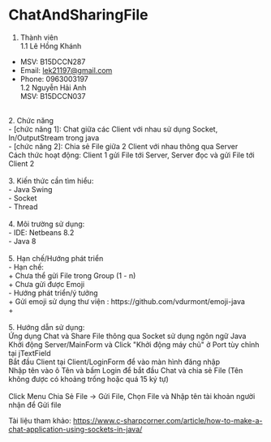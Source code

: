 # ChatAndSharingFile<br />

1. Thành viên<br />
  1.1 Lê Hồng Khánh<br />
- MSV: B15DCCN287<br />
- Email: lek21197@gmail.com<br />
- Phone: 0963003197<br />
  1.2 Nguyễn Hải Anh<br />
  MSV: B15DCCN037<br />
<br />
2. Chức năng <br />
- [chức năng 1]: Chat giữa các Client với nhau sử dụng Socket, In/OutputStream trong java<br />
- [chức năng 2]: Chia sẻ File giữa 2 Client với nhau thông qua Server <br />
	Cách thức hoạt động: Client 1 gửi File tới Server, Server đọc và gửi File tới Client 2<br />
<br />
3. Kiến thức cần tìm hiểu: <br />
- Java Swing<br />
- Socket<br />
- Thread<br />
<br />
4. Môi trường sử dụng:<br />
- IDE: Netbeans 8.2<br />
- Java 8<br />
<br />
5. Hạn chế/Hướng phát triển<br />
- Hạn chế:<br />
	+ Chưa thể gửi File trong Group (1 - n)<br />
	+ Chưa gửi được Emoji<br />
- Hướng phát triển/ý tưởng<br />
	+ Gửi emoji sử dụng thư viện : https://github.com/vdurmont/emoji-java<br />
	+ <br />
<br />
5. Hướng dẫn sử dụng: <br />
Ứng dụng Chat và Share File thông qua Socket sử dụng ngôn ngữ Java <br />
Khởi động Server/MainForm và Click "Khởi động máy chủ" ở Port tùy chỉnh tại jTextField<br />
Bắt đầu Client tại Client/LoginForm để vào màn hình đăng nhập<br />
Nhập tên vào ô Tên và bấm Login để bắt đầu Chat và chia sẻ File (Tên không được có khoảng trống hoặc quá 15 ký tự)<br />
<br />
Click Menu Chia Sẻ File -> Gửi File, Chọn File và Nhập tên tài khoản người nhận để Gửi file<br />

Tài liệu tham khảo:
https://www.c-sharpcorner.com/article/how-to-make-a-chat-application-using-sockets-in-java/
